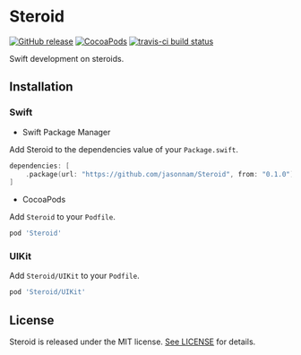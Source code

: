 # Steroid

[![GitHub release](https://img.shields.io/github/release/jasonnam/Steroid.svg)](https://github.com/jasonnam/Steroid/releases)
[![CocoaPods](https://img.shields.io/cocoapods/v/Steroid.svg)](https://cocoapods.org/pods/Steroid)
[![travis-ci build status](https://travis-ci.com/jasonnam/Steroid.svg?branch=master)](https://travis-ci.com/jasonnam/Steroid)

Swift development on steroids.

## Installation

### Swift

- Swift Package Manager

Add Steroid to the dependencies value of your `Package.swift`.

```swift
dependencies: [
    .package(url: "https://github.com/jasonnam/Steroid", from: "0.1.0")
]
```

- CocoaPods

Add `Steroid` to your `Podfile`.

```ruby
pod 'Steroid'
```

### UIKit

Add `Steroid/UIKit` to your `Podfile`.

```ruby
pod 'Steroid/UIKit'
```

## License

Steroid is released under the MIT license. [See LICENSE](https://github.com/jasonnam/Steroid/blob/master/LICENSE) for details.
